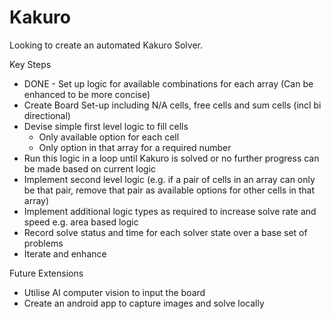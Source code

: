 # Kakuro

Looking to create an automated Kakuro Solver.

Key Steps
- DONE - Set up logic for available combinations for each array (Can be enhanced to be more concise)
- Create Board Set-up including N/A cells, free cells and sum cells (incl bi directional)
- Devise simple first level logic to fill cells
  - Only available option for each cell
  - Only option in that array for a required number
- Run this logic in a loop until Kakuro is solved or no further progress can be made based on current logic
- Implement second level logic (e.g. if a pair of cells in an array can only be that pair, remove that pair as available options for other cells in that array)
- Implement additional logic types as required to increase solve rate and speed e.g. area based logic
- Record solve status and time for each solver state over a base set of problems
- Iterate and enhance

Future Extensions
- Utilise AI computer vision to input the board
- Create an android app to capture images and solve locally
